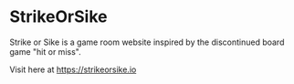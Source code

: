 # StrikeOrSike

Strike or Sike is a game room website inspired by the discontinued board game "hit or miss".

Visit here at https://strikeorsike.io
